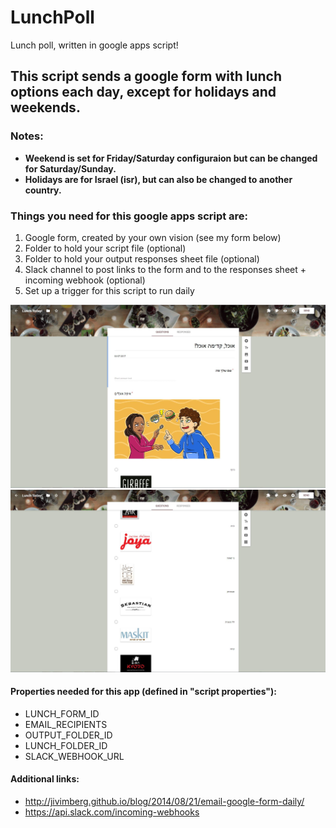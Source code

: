 # LunchPoll
Lunch poll, written in google apps script!

## This script sends a google form with lunch options each day, except for holidays and weekends.

### Notes:
* **Weekend is set for Friday/Saturday configuraion but can be changed for Saturday/Sunday.**
* **Holidays are for Israel (isr), but can also be changed to another country.**


### Things you need for this google apps script are:

1. Google form, created by your own vision (see my form below)
2. Folder to hold your script file (optional)
3. Folder to hold your output responses sheet file (optional) 
4. Slack channel to post links to the form and to the responses sheet + incoming webhook (optional)
5. Set up a trigger for this script to run daily



![alt text](screenshots/Form1.JPG "")
![alt text](screenshots/Form2.JPG "")



#### Properties needed for this app (defined in "script properties"):
* LUNCH_FORM_ID
* EMAIL_RECIPIENTS
* OUTPUT_FOLDER_ID
* LUNCH_FOLDER_ID
* SLACK_WEBHOOK_URL

#### Additional links:
* http://jivimberg.github.io/blog/2014/08/21/email-google-form-daily/
* https://api.slack.com/incoming-webhooks


